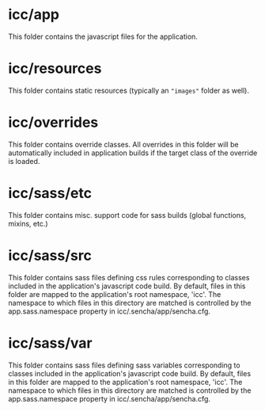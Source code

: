 # icc/app

This folder contains the javascript files for the application.

# icc/resources

This folder contains static resources (typically an `"images"` folder as well).

# icc/overrides

This folder contains override classes. All overrides in this folder will be 
automatically included in application builds if the target class of the override
is loaded.

# icc/sass/etc

This folder contains misc. support code for sass builds (global functions, 
mixins, etc.)

# icc/sass/src

This folder contains sass files defining css rules corresponding to classes
included in the application's javascript code build.  By default, files in this 
folder are mapped to the application's root namespace, 'icc'. The
namespace to which files in this directory are matched is controlled by the
app.sass.namespace property in icc/.sencha/app/sencha.cfg. 

# icc/sass/var

This folder contains sass files defining sass variables corresponding to classes
included in the application's javascript code build.  By default, files in this 
folder are mapped to the application's root namespace, 'icc'. The
namespace to which files in this directory are matched is controlled by the
app.sass.namespace property in icc/.sencha/app/sencha.cfg. 
